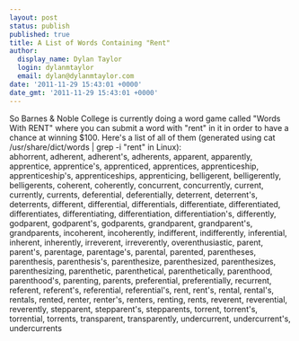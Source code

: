 ```yaml
---
layout: post
status: publish
published: true
title: A List of Words Containing "Rent"
author:
  display_name: Dylan Taylor
  login: dylanmtaylor
  email: dylan@dylanmtaylor.com
date: '2011-11-29 15:43:01 +0000'
date_gmt: '2011-11-29 15:43:01 +0000'
---
```

<p>So Barnes & Noble College is currently doing a word game called "Words With RENT" where you can submit a word with "rent" in it in order to have a chance at winning $100. Here's a list of all of them (generated using cat /usr/share/dict/words | grep -i "rent" in Linux):<br />
abhorrent, adherent, adherent's, adherents, apparent, apparently, apprentice, apprentice's, apprenticed, apprentices, apprenticeship, apprenticeship's, apprenticeships, apprenticing, belligerent, belligerently, belligerents, coherent, coherently, concurrent, concurrently, current, currently, currents, deferential, deferentially, deterrent, deterrent's, deterrents, different, differential, differentials, differentiate, differentiated, differentiates, differentiating, differentiation, differentiation's, differently, godparent, godparent's, godparents, grandparent, grandparent's, grandparents, incoherent, incoherently, indifferent, indifferently, inferential, inherent, inherently, irreverent, irreverently, overenthusiastic, parent, parent's, parentage, parentage's, parental, parented, parentheses, parenthesis, parenthesis's, parenthesize, parenthesized, parenthesizes, parenthesizing, parenthetic, parenthetical, parenthetically, parenthood, parenthood's, parenting, parents, preferential, preferentially, recurrent, referent, referent's, referential, referential's, rent, rent's, rental, rental's, rentals, rented, renter, renter's, renters, renting, rents, reverent, reverential, reverently, stepparent, stepparent's, stepparents, torrent, torrent's, torrential, torrents, transparent, transparently, undercurrent, undercurrent's, undercurrents</p>
